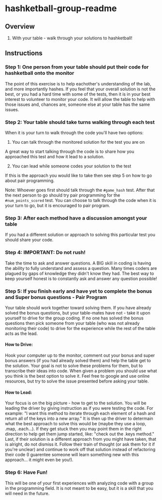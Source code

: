 # hashketball-group-readme

## Overview

1. With your table - walk through your solutions to hashketball! 

## Instructions

### Step 1: One person from your table should put their code for hashketball onto the monitor

The point of this exercise is to help eachother's understanding of the lab, and more importantly hashes. If you feel that your overall solution is not the best, or you had a hard time with some of the tests, then it is in your best interest to volunteer to monitor your code. It will allow the table to help with those issues and, chances are, someone else at your table has the same issues.

### Step 2: Your table should take turns walking through each test

When it is your turn to walk through the code you'll have two options:

1. You can talk through the monitored solution for the test you are on

A great way to start talking through the code is to share how you approached this test and how it lead to a solution.

2. You can lead while someone codes your solution to the test

If this is the approach you would like to take then see step 5 on how to go about pair programming.

Note: Whoever goes first should talk through the `#game_hash` test. After that the next person to go should try pair programming for the `#num_points_scored` test. You can choose to talk through the code when it is your turn to go, but it is encouraged to pair program.

### Step 3: After each method have a discussion amongst your table 

If you had a different solution or approach to solving this particular test you should share your code.

### Step 4: IMPORTANT: Do not rush!

Take the time to ask and answer questions. A BIG skill in coding is having the ability to fully understand and assess a question. Many times coders are plagued by gaps of knowledge they didn't know they had. The best way to keep yourself honest is to constantly ask and answer any question possible!

### Step 5: If you finish early and have yet to complete the bonus and Super bonus questions - Pair Program

Your table should work together toward solving them. If you have already solved the bonus questions, but your table-mates have not - take it upon yourself to drive for the group coding. If no one has solved the bonus questions then pick someone from your table (who was not already monitoring their code) to drive for the experience while the rest of the table acts as the lead.

#### How to Drive:

Hook your computer up to the monitor, comment out your bonus and super bonus answers (if you had already solved them) and help the table get to the solution. Your goal is not to solve these problems for them, but to transcribe their ideas into code. When given a problem you should use what you think is the best option to solve it. Feel free to google and use online resources, but try to solve the issue presented before asking your table. 

#### How to Lead:

Your focus is on the big picture - how to get to the solution. You will be leading the driver by giving instruction as if you were testing the code. For example: "I want this method to iterate through each element of a hash and return all of the keys into a new array." It is then up the driver to determain what the best approach to solve this would be (maybe they use a loop, .map, .each...). If they get stuck then you may point them in the right direction to help get them jump started, like: "check out the .keys method." Last, if their solution is a different approach from you might have taken, that is alright, do not dismiss it. Follow their train of thought (or ask them for it if you're unclear) and continue to work off that solution instead of refactoring their code (I guarentee someone will learn something new with this approach... it might even be you!).

### Step 6: Have Fun!

This will be one of your first experiences with analyzing code with a group in the programming field. It is not meant to be easy, but it is a skill that you will need in the future.
